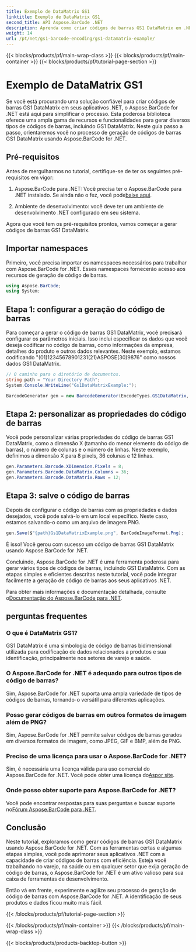 ```yaml
---
title: Exemplo de DataMatrix GS1
linktitle: Exemplo de DataMatrix GS1
second_title: API Aspose.BarCode .NET
description: Aprenda como criar códigos de barras GS1 DataMatrix em .NET usando Aspose.BarCode. Gere códigos de barras com facilidade e eficiência em apenas algumas etapas.
weight: 14
url: /pt/net/gs1-barcode-encoding/gs1-datamatrix-example/
---
```


{{< blocks/products/pf/main-wrap-class >}}
{{< blocks/products/pf/main-container >}}
{{< blocks/products/pf/tutorial-page-section >}}

# Exemplo de DataMatrix GS1


Se você está procurando uma solução confiável para criar códigos de barras GS1 DataMatrix em seus aplicativos .NET, o Aspose.BarCode for .NET está aqui para simplificar o processo. Esta poderosa biblioteca oferece uma ampla gama de recursos e funcionalidades para gerar diversos tipos de códigos de barras, incluindo GS1 DataMatrix. Neste guia passo a passo, orientaremos você no processo de geração de códigos de barras GS1 DataMatrix usando Aspose.BarCode for .NET.

## Pré-requisitos

Antes de mergulharmos no tutorial, certifique-se de ter os seguintes pré-requisitos em vigor:

1. Aspose.BarCode para .NET: Você precisa ter o Aspose.BarCode para .NET instalado. Se ainda não o fez, você pode[baixe aqui](https://releases.aspose.com/barcode/net/).

2. Ambiente de desenvolvimento: você deve ter um ambiente de desenvolvimento .NET configurado em seu sistema.

Agora que você tem os pré-requisitos prontos, vamos começar a gerar códigos de barras GS1 DataMatrix.

## Importar namespaces

Primeiro, você precisa importar os namespaces necessários para trabalhar com Aspose.BarCode for .NET. Esses namespaces fornecerão acesso aos recursos de geração de código de barras.

```csharp
using Aspose.BarCode;
using System;
```

## Etapa 1: configurar a geração do código de barras

Para começar a gerar o código de barras GS1 DataMatrix, você precisará configurar os parâmetros iniciais. Isso inclui especificar os dados que você deseja codificar no código de barras, como informações da empresa, detalhes do produto e outros dados relevantes. Neste exemplo, estamos codificando "(01)12345678901231(21)ASPOSE(30)9876" como nossos dados GS1 DataMatrix.

```csharp
// O caminho para o diretório de documentos.
string path = "Your Directory Path";
System.Console.WriteLine("Gs1DataMatrixExample:");

BarcodeGenerator gen = new BarcodeGenerator(EncodeTypes.GS1DataMatrix, "(01)12345678901231(21)ASPOSE(30)9876");
```

## Etapa 2: personalizar as propriedades do código de barras

Você pode personalizar várias propriedades do código de barras GS1 DataMatrix, como a dimensão X (tamanho do menor elemento do código de barras), o número de colunas e o número de linhas. Neste exemplo, definimos a dimensão X para 8 pixels, 36 colunas e 12 linhas.

```csharp
gen.Parameters.Barcode.XDimension.Pixels = 8;
gen.Parameters.Barcode.DataMatrix.Columns = 36;
gen.Parameters.Barcode.DataMatrix.Rows = 12;
```

## Etapa 3: salve o código de barras

Depois de configurar o código de barras com as propriedades e dados desejados, você pode salvá-lo em um local específico. Neste caso, estamos salvando-o como um arquivo de imagem PNG.

```csharp
gen.Save($"{path}Gs1DataMatrixExample.png", BarCodeImageFormat.Png);
```

É isso! Você gerou com sucesso um código de barras GS1 DataMatrix usando Aspose.BarCode for .NET.

Concluindo, Aspose.BarCode for .NET é uma ferramenta poderosa para gerar vários tipos de códigos de barras, incluindo GS1 DataMatrix. Com as etapas simples e eficientes descritas neste tutorial, você pode integrar facilmente a geração de código de barras aos seus aplicativos .NET.

 Para obter mais informações e documentação detalhada, consulte o[Documentação do Aspose.BarCode para .NET](https://reference.aspose.com/barcode/net/).

## perguntas frequentes

### O que é DataMatrix GS1?
GS1 DataMatrix é uma simbologia de código de barras bidimensional utilizada para codificação de dados relacionados a produtos e sua identificação, principalmente nos setores de varejo e saúde.

### O Aspose.BarCode for .NET é adequado para outros tipos de código de barras?
Sim, Aspose.BarCode for .NET suporta uma ampla variedade de tipos de códigos de barras, tornando-o versátil para diferentes aplicações.

### Posso gerar códigos de barras em outros formatos de imagem além de PNG?
Sim, Aspose.BarCode for .NET permite salvar códigos de barras gerados em diversos formatos de imagem, como JPEG, GIF e BMP, além de PNG.

### Preciso de uma licença para usar o Aspose.BarCode for .NET?
 Sim, é necessária uma licença válida para uso comercial do Aspose.BarCode for .NET. Você pode obter uma licença do[Aspor site](https://purchase.aspose.com/buy).

### Onde posso obter suporte para Aspose.BarCode for .NET?
 Você pode encontrar respostas para suas perguntas e buscar suporte no[Fórum Aspose.BarCode para .NET](https://forum.aspose.com/c/barcode/13).

## Conclusão

Neste tutorial, exploramos como gerar códigos de barras GS1 DataMatrix usando Aspose.BarCode for .NET. Com as ferramentas certas e algumas etapas simples, você pode aprimorar seus aplicativos .NET com a capacidade de criar códigos de barras com eficiência. Esteja você trabalhando no varejo, na saúde ou em qualquer setor que exija geração de código de barras, o Aspose.BarCode for .NET é um ativo valioso para sua caixa de ferramentas de desenvolvimento.

Então vá em frente, experimente e agilize seu processo de geração de código de barras com Aspose.BarCode for .NET. A identificação de seus produtos e dados ficou muito mais fácil.

{{< /blocks/products/pf/tutorial-page-section >}}

{{< /blocks/products/pf/main-container >}}
{{< /blocks/products/pf/main-wrap-class >}}

{{< blocks/products/products-backtop-button >}}
